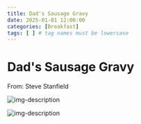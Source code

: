 ```yaml
---
title: Dad's Sausage Gravy
date: 2025-01-01 12:00:00
categories: [Breakfast]
tags: [ ] # tag names must be lowercase
---
```


# Dad's Sausage Gravy
From: Steve Stanfield

![img-description](https://pbs.twimg.com/media/GgoqQYfWsAAI58s?format=jpg&name=900x900)

![img-description](https://pbs.twimg.com/media/GgoqUmKX0AALKCX?format=jpg&name=900x900)